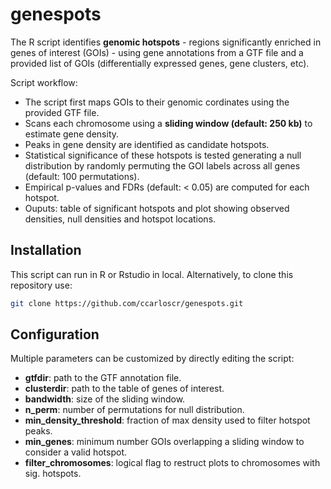 # genespots

The R script identifies **genomic hotspots** - regions significantly enriched in genes of interest (GOIs) - using gene annotations from a GTF file and a provided list of GOIs (differentially expressed genes, gene clusters, etc). 

Script workflow:
- The script first maps GOIs to their genomic cordinates using the provided GTF file.
- Scans each chromosome using a **sliding window (default: 250 kb)** to estimate gene density.
- Peaks in gene density are identified as candidate hotspots.
- Statistical significance of these hotspots is tested generating a null distribution by randomly permuting the GOI labels across all genes (default: 100 permutations).
- Empirical p-values and FDRs (default: < 0.05) are computed for each hotspot.
- Ouputs: table of significant hotspots and plot showing observed densities, null densities and hotspot locations.



## Installation

This script can run in R or Rstudio in local.
Alternatively, to clone this repository use:
```bash
git clone https://github.com/ccarloscr/genespots.git
```

## Configuration

Multiple parameters can be customized by directly editing the script:
- **gtfdir**: path to the GTF annotation file.
- **clusterdir**: path to the table of genes of interest.
- **bandwidth**: size of the sliding window.
- **n_perm**: number of permutations for null distribution.
- **min_density_threshold**: fraction of max density used to filter hotspot peaks.
- **min_genes**: minimum number GOIs overlapping a sliding window to consider a valid hotspot.
- **filter_chromosomes**: logical flag to restruct plots to chromosomes with sig. hotspots.



